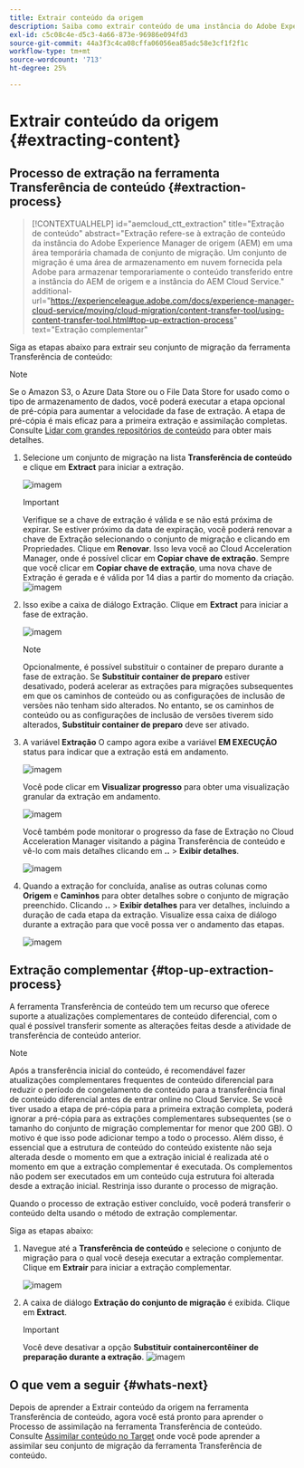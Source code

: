 ```yaml
---
title: Extrair conteúdo da origem
description: Saiba como extrair conteúdo de uma instância do Adobe Experience Manager (AEM) de origem para transferi-lo posteriormente para uma instância do Cloud Service AEM.
exl-id: c5c08c4e-d5c3-4a66-873e-96986e094fd3
source-git-commit: 44a3f3c4ca08cffa06056ea85adc58e3cf1f2f1c
workflow-type: tm+mt
source-wordcount: '713'
ht-degree: 25%

---
```


# Extrair conteúdo da origem {#extracting-content}

## Processo de extração na ferramenta Transferência de conteúdo {#extraction-process}

>[!CONTEXTUALHELP]
>id="aemcloud_ctt_extraction"
>title="Extração de conteúdo"
>abstract="Extração refere-se à extração de conteúdo da instância do Adobe Experience Manager de origem (AEM) em uma área temporária chamada de conjunto de migração. Um conjunto de migração é uma área de armazenamento em nuvem fornecida pela Adobe para armazenar temporariamente o conteúdo transferido entre a instância do AEM de origem e a instância do AEM Cloud Service."
>additional-url="https://experienceleague.adobe.com/docs/experience-manager-cloud-service/moving/cloud-migration/content-transfer-tool/using-content-transfer-tool.html#top-up-extraction-process" text="Extração complementar"


Siga as etapas abaixo para extrair seu conjunto de migração da ferramenta Transferência de conteúdo:

>[!NOTE]
>Se o Amazon S3, o Azure Data Store ou o File Data Store for usado como o tipo de armazenamento de dados, você poderá executar a etapa opcional de pré-cópia para aumentar a velocidade da fase de extração. A etapa de pré-cópia é mais eficaz para a primeira extração e assimilação completas. Consulte [Lidar com grandes repositórios de conteúdo](/help/journey-migration/content-transfer-tool/using-content-transfer-tool/handling-large-content-repositories.md) para obter mais detalhes.

1. Selecione um conjunto de migração na lista **Transferência de conteúdo** e clique em **Extract** para iniciar a extração.

   ![imagem](/help/journey-migration/content-transfer-tool/assets-ctt/cttcam12.png)

   >[!IMPORTANT]
   >
   >Verifique se a chave de extração é válida e se não está próxima de expirar. Se estiver próximo da data de expiração, você poderá renovar a chave de Extração selecionando o conjunto de migração e clicando em Propriedades. Clique em **Renovar**. Isso leva você ao Cloud Acceleration Manager, onde é possível clicar em **Copiar chave de extração**. Sempre que você clicar em **Copiar chave de extração**, uma nova chave de Extração é gerada e é válida por 14 dias a partir do momento da criação.
   >![imagem](/help/journey-migration/content-transfer-tool/assets-ctt/cttcam13.png)

1. Isso exibe a caixa de diálogo Extração. Clique em **Extract** para iniciar a fase de extração.

   ![imagem](/help/journey-migration/content-transfer-tool/assets-ctt/cttcam14.png)

   >[!NOTE]
   >Opcionalmente, é possível substituir o container de preparo durante a fase de extração. Se **Substituir container de preparo** estiver desativado, poderá acelerar as extrações para migrações subsequentes em que os caminhos de conteúdo ou as configurações de inclusão de versões não tenham sido alterados. No entanto, se os caminhos de conteúdo ou as configurações de inclusão de versões tiverem sido alterados, **Substituir container de preparo** deve ser ativado.

1. A variável **Extração** O campo agora exibe a variável **EM EXECUÇÃO** status para indicar que a extração está em andamento.

   ![imagem](/help/journey-migration/content-transfer-tool/assets-ctt/cttcam15.png)

   Você pode clicar em **Visualizar progresso** para obter uma visualização granular da extração em andamento.

   ![imagem](/help/journey-migration/content-transfer-tool/assets-ctt/cttcam16.png)

   Você também pode monitorar o progresso da fase de Extração no Cloud Acceleration Manager visitando a página Transferência de conteúdo e vê-lo com mais detalhes clicando em **..** > **Exibir detalhes**.

   ![imagem](/help/journey-migration/content-transfer-tool/assets-ctt/cttcam17.png)

1. Quando a extração for concluída, analise as outras colunas como **Origem** e **Caminhos** para obter detalhes sobre o conjunto de migração preenchido. Clicando **..** > **Exibir detalhes** para ver detalhes, incluindo a duração de cada etapa da extração. Visualize essa caixa de diálogo durante a extração para que você possa ver o andamento das etapas.

   ![imagem](/help/journey-migration/content-transfer-tool/assets-ctt/cttcam18b.png)


## Extração complementar {#top-up-extraction-process}

A ferramenta Transferência de conteúdo tem um recurso que oferece suporte a atualizações complementares de conteúdo diferencial, com o qual é possível transferir somente as alterações feitas desde a atividade de transferência de conteúdo anterior.

>[!NOTE]
>Após a transferência inicial do conteúdo, é recomendável fazer atualizações complementares frequentes de conteúdo diferencial para reduzir o período de congelamento de conteúdo para a transferência final de conteúdo diferencial antes de entrar online no Cloud Service. Se você tiver usado a etapa de pré-cópia para a primeira extração completa, poderá ignorar a pré-cópia para as extrações complementares subsequentes (se o tamanho do conjunto de migração complementar for menor que 200 GB). O motivo é que isso pode adicionar tempo a todo o processo.
>Além disso, é essencial que a estrutura de conteúdo do conteúdo existente não seja alterada desde o momento em que a extração inicial é realizada até o momento em que a extração complementar é executada. Os complementos não podem ser executados em um conteúdo cuja estrutura foi alterada desde a extração inicial. Restrinja isso durante o processo de migração.

Quando o processo de extração estiver concluído, você poderá transferir o conteúdo delta usando o método de extração complementar.

Siga as etapas abaixo:

1. Navegue até a **Transferência de conteúdo** e selecione o conjunto de migração para o qual você deseja executar a extração complementar. Clique em **Extrair** para iniciar a extração complementar.

   ![imagem](/help/journey-migration/content-transfer-tool/assets-ctt/cttcam19.png)

1. A caixa de diálogo **Extração do conjunto de migração** é exibida. Clique em **Extract**.

   >[!IMPORTANT]
   >Você deve desativar a opção **Substituir containercontêiner de preparação durante a extração**.
   >![imagem](/help/journey-migration/content-transfer-tool/assets-ctt/cttcam20.png)


## O que vem a seguir {#whats-next}

Depois de aprender a Extrair conteúdo da origem na ferramenta Transferência de conteúdo, agora você está pronto para aprender o Processo de assimilação na ferramenta Transferência de conteúdo. Consulte [Assimilar conteúdo no Target](/help/journey-migration/content-transfer-tool/using-content-transfer-tool/ingesting-content.md) onde você pode aprender a assimilar seu conjunto de migração da ferramenta Transferência de conteúdo.
